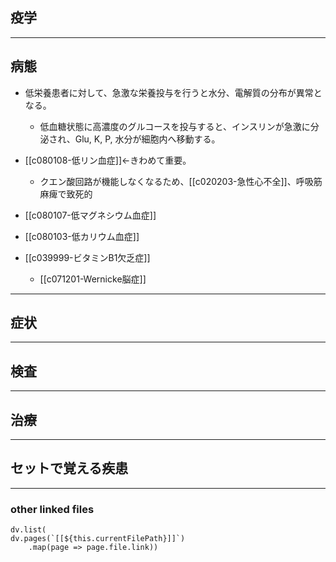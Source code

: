 ## 疫学
---
## 病態
- 低栄養患者に対して、急激な栄養投与を行うと水分、電解質の分布が異常となる。
	- 低血糖状態に高濃度のグルコースを投与すると、インスリンが急激に分泌され、Glu, K, P, 水分が細胞内へ移動する。

- [[c080108-低リン血症]]←きわめて重要。
	- クエン酸回路が機能しなくなるため、[[c020203-急性心不全]]、呼吸筋麻痺で致死的
- [[c080107-低マグネシウム血症]]
- [[c080103-低カリウム血症]]
- [[c039999-ビタミンB1欠乏症]]
	- [[c071201-Wernicke脳症]]
---
## 症状

---
## 検査
---
## 治療
---
## セットで覚える疾患
---
### other linked files
```dataviewjs
dv.list(
dv.pages(`[[${this.currentFilePath}]]`)
	.map(page => page.file.link))
```